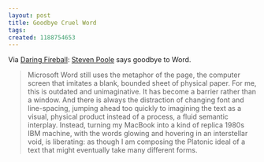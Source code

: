 ```yaml
---
layout: post
title: Goodbye Cruel Word
tags: 
created: 1188754653
---
```

Via [Daring Fireball](http://daringfireball.net/linked/2007/september#sun-02-poole):  [Steven Poole](http://stevenpoole.net/blog/goodbye-cruel-word/) says goodbye to Word.

> Microsoft Word still uses the metaphor of the page, the computer screen that imitates a blank, bounded sheet of physical paper. For me, this is outdated and unimaginative. It has become a barrier rather than a window.<!--break--> And there is always the distraction of changing font and line-spacing, jumping ahead too quickly to imagining the text as a visual, physical product instead of a process, a fluid semantic interplay. Instead, turning my MacBook into a kind of replica 1980s IBM machine, with the words glowing and hovering in an interstellar void, is liberating: as though I am composing the Platonic ideal of a text that might eventually take many different forms.
